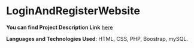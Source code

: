 # LoginAndRegisterWebsite

**You can find Project Description Link** [here](https://drive.google.com/file/d/1-brTepUs6KU7W960a8Gd1ta_FTwYsGmm/view?usp=sharing)

**Languages and Technologies Used**: HTML, CSS, PHP, Boostrap, mySQL.
